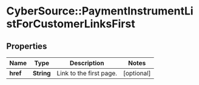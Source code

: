 # CyberSource::PaymentInstrumentListForCustomerLinksFirst

## Properties
Name | Type | Description | Notes
------------ | ------------- | ------------- | -------------
**href** | **String** | Link to the first page.  | [optional] 


